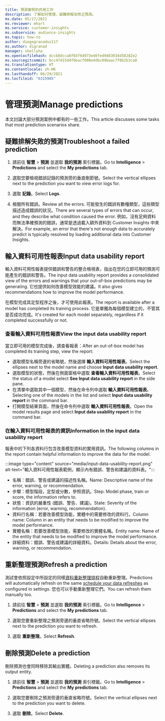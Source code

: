 ```yaml
---
title: 預測案例的共用工作
description: 了解如何管理、疑難排解及修正預測。
ms.date: 05/17/2021
ms.reviewer: mhart
ms.service: customer-insights
ms.subservice: audience-insights
ms.topic: how-to
author: diegogranados117
ms.author: digranad
manager: shellyha
ms.openlocfilehash: dccb8dcca8f65f64973e46fed9d83034d58282e2
ms.sourcegitcommit: bcc47d15d4f0eacf008e4dbc09baac7f062b3ca8
ms.translationtype: HT
ms.contentlocale: zh-HK
ms.lasthandoff: 06/29/2021
ms.locfileid: "6315905"
---
```

# <a name="manage-predictions"></a><span data-ttu-id="21169-103">管理預測</span><span class="sxs-lookup"><span data-stu-id="21169-103">Manage predictions</span></span>

<span data-ttu-id="21169-104">本文討論大部分預測案例中都有的一些工作。</span><span class="sxs-lookup"><span data-stu-id="21169-104">This article discusses some tasks that most prediction scenarios share.</span></span>

## <a name="troubleshoot-a-failed-prediction"></a><span data-ttu-id="21169-105">疑難排解失敗的預測</span><span class="sxs-lookup"><span data-stu-id="21169-105">Troubleshoot a failed prediction</span></span>

1. <span data-ttu-id="21169-106">請前往 **智慧** > **預測** 並選取 **我的預測** 索引標籤。</span><span class="sxs-lookup"><span data-stu-id="21169-106">Go to **Intelligence** > **Predictions** and select the **My predictions** tab.</span></span>

1. <span data-ttu-id="21169-107">選取您要檢視錯誤記錄的預測旁的垂直刪節號。</span><span class="sxs-lookup"><span data-stu-id="21169-107">Select the vertical ellipses next to the prediction you want to view error logs for.</span></span>

1. <span data-ttu-id="21169-108">選取 **記錄**。</span><span class="sxs-lookup"><span data-stu-id="21169-108">Select **Logs**.</span></span>

1. <span data-ttu-id="21169-109">檢閱所有錯誤。</span><span class="sxs-lookup"><span data-stu-id="21169-109">Review all the errors.</span></span> <span data-ttu-id="21169-110">可能發生的錯誤有數種類型，這些類型描述造成錯誤的狀況。</span><span class="sxs-lookup"><span data-stu-id="21169-110">There are several types of errors that can occur, and they describe what condition caused the error.</span></span> <span data-ttu-id="21169-111">例如，沒有足夠資料而無法準確預測的錯誤，通常是透過載入額外資料到 Customer Insights 中來解決。</span><span class="sxs-lookup"><span data-stu-id="21169-111">For example, an error that there's not enough data to accurately predict is typically resolved by loading additional data into Customer Insights.</span></span>

## <a name="input-data-usability-report"></a><span data-ttu-id="21169-112">輸入資料可用性報表</span><span class="sxs-lookup"><span data-stu-id="21169-112">Input data usability report</span></span>

<span data-ttu-id="21169-113">輸入資料可用性報表提供錯誤和警告的整合檢視表，指出在您的立即可用的預測可能產生的錯誤和警告。</span><span class="sxs-lookup"><span data-stu-id="21169-113">The input data usability report provides a consolidated view of the errors and warnings that your out-of-box predictions may be generating.</span></span> <span data-ttu-id="21169-114">它也提供如何改善模型效能的建議。</span><span class="sxs-lookup"><span data-stu-id="21169-114">It also gives recommendations how to improve the model performance.</span></span>

<span data-ttu-id="21169-115">在模型完成其定型程序之後，才可使用此報表。</span><span class="sxs-lookup"><span data-stu-id="21169-115">The report is available after a model has completed its training process.</span></span> <span data-ttu-id="21169-116">它是單獨為每個模型建立的，不管其是否成功完成。</span><span class="sxs-lookup"><span data-stu-id="21169-116">It's created for each model separately, regardless if it completed successfully or not.</span></span>

### <a name="view-the-input-data-usability-report"></a><span data-ttu-id="21169-117">查看輸入資料可用性報表</span><span class="sxs-lookup"><span data-stu-id="21169-117">View the input data usability report</span></span>

<span data-ttu-id="21169-118">當立即可用的模型完成後，請查看報表：</span><span class="sxs-lookup"><span data-stu-id="21169-118">After an out-of-box model has completed its training step, view the report:</span></span>
- <span data-ttu-id="21169-119">選取模型名稱旁邊的省略號，然後選擇 **輸入資料可用性報表**。</span><span class="sxs-lookup"><span data-stu-id="21169-119">Select the ellipses next to the model name and choose **Input data usability report**.</span></span>
- <span data-ttu-id="21169-120">選取模型的狀態，然後在側面窗格中選取 **查看輸入資料可用性報表**。</span><span class="sxs-lookup"><span data-stu-id="21169-120">Select the status of a model select **See Input data usability report** in the side pane.</span></span>
- <span data-ttu-id="21169-121">在清單中選取其中一個模型，然後在命令列中選取 **輸入資料可用性報表**。</span><span class="sxs-lookup"><span data-stu-id="21169-121">Selecting one of the models in the list and select **Input data usability report** in the command bar.</span></span>
- <span data-ttu-id="21169-122">打開模型結果頁面，然後在命令列中選取 **輸入資料可用性報表**。</span><span class="sxs-lookup"><span data-stu-id="21169-122">Open the model results page and select **Input data usability report** in the command bar.</span></span>

### <a name="information-in-the-input-data-usability-report"></a><span data-ttu-id="21169-123">在輸入資料可用性報表的資訊</span><span class="sxs-lookup"><span data-stu-id="21169-123">Information in the input data usability report</span></span>

<span data-ttu-id="21169-124">報表中的下列各資料行包含改善模型資料的實用資訊。</span><span class="sxs-lookup"><span data-stu-id="21169-124">The following columns in the report contain helpful information to improve the data for the model.</span></span>

:::image type="content" source="media/input-data-usability-report.png" alt-text="輸入資料可用性報表範例，顯示內有錯誤、警告和建議的資料表。":::

- <span data-ttu-id="21169-126">名稱：錯誤、警告或建議的描述性名稱。</span><span class="sxs-lookup"><span data-stu-id="21169-126">Name: Descriptive name of the error, warning, or recommendation.</span></span>
- <span data-ttu-id="21169-127">步驟：模型階段，定型或分數，參照資訊。</span><span class="sxs-lookup"><span data-stu-id="21169-127">Step: Model phase, train or score, the information refers to.</span></span>
- <span data-ttu-id="21169-128">狀態：資訊的嚴重性 (錯誤、警告、建議)。</span><span class="sxs-lookup"><span data-stu-id="21169-128">State: Severity of the information (error, warning, recommendation).</span></span>
- <span data-ttu-id="21169-129">資料行名稱：若要改善模型效能，實體中的需要修改的資料行。</span><span class="sxs-lookup"><span data-stu-id="21169-129">Column name: Column in an entity that needs to be modified to improve the model performance.</span></span>
- <span data-ttu-id="21169-130">實體名稱：若要改善模型效能，需要修改的實體名稱。</span><span class="sxs-lookup"><span data-stu-id="21169-130">Entity name: Name of the entity that needs to be modified to improve the model performance.</span></span>
- <span data-ttu-id="21169-131">詳細資料：錯誤、警告或建議的詳細資料。</span><span class="sxs-lookup"><span data-stu-id="21169-131">Details: Details about the error, warning, or recommendation.</span></span>

## <a name="refresh-a-prediction"></a><span data-ttu-id="21169-132">重新整理預測</span><span class="sxs-lookup"><span data-stu-id="21169-132">Refresh a prediction</span></span>

<span data-ttu-id="21169-133">測試會依照設定中所設定的同樣[資料重新整理排程](system.md#schedule-tab)自動重新整理。</span><span class="sxs-lookup"><span data-stu-id="21169-133">Predictions will automatically refresh on the same [schedule your data refreshes](system.md#schedule-tab) as configured in settings.</span></span> <span data-ttu-id="21169-134">您也可以手動重新整理它們。</span><span class="sxs-lookup"><span data-stu-id="21169-134">You can refresh them manually too.</span></span>

1. <span data-ttu-id="21169-135">請前往 **智慧** > **預測** 並選取 **我的預測** 索引標籤。</span><span class="sxs-lookup"><span data-stu-id="21169-135">Go to **Intelligence** > **Predictions** and select the **My predictions** tab.</span></span>

1. <span data-ttu-id="21169-136">選取您要重新整理之預測旁邊的垂直省略符號。</span><span class="sxs-lookup"><span data-stu-id="21169-136">Select the vertical ellipses next to the prediction you want to refresh.</span></span>

1. <span data-ttu-id="21169-137">選取 **重新整理**。</span><span class="sxs-lookup"><span data-stu-id="21169-137">Select **Refresh**.</span></span>

## <a name="delete-a-prediction"></a><span data-ttu-id="21169-138">刪除預測</span><span class="sxs-lookup"><span data-stu-id="21169-138">Delete a prediction</span></span>

<span data-ttu-id="21169-139">刪除預測也會同時移除其輸出實體。</span><span class="sxs-lookup"><span data-stu-id="21169-139">Deleting a prediction also removes its output entity.</span></span>

1. <span data-ttu-id="21169-140">請前往 **智慧** > **預測** 並選取 **我的預測** 索引標籤。</span><span class="sxs-lookup"><span data-stu-id="21169-140">Go to **Intelligence** > **Predictions** and select the **My predictions** tab.</span></span>

1. <span data-ttu-id="21169-141">選取您要刪除之預測旁邊的垂直省略符號。</span><span class="sxs-lookup"><span data-stu-id="21169-141">Select the vertical ellipses next to the prediction you want to delete.</span></span>

1. <span data-ttu-id="21169-142">選取 **刪除**。</span><span class="sxs-lookup"><span data-stu-id="21169-142">Select **Delete**.</span></span>
